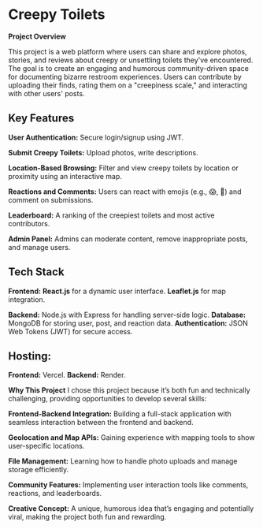 # Creepy Toilets

**Project Overview**

This project is a web platform where users can share and explore photos, stories, and reviews about creepy or unsettling toilets they've encountered. The goal is to create an engaging and humorous community-driven space for documenting bizarre restroom experiences. Users can contribute by uploading their finds, rating them on a "creepiness scale," and interacting with other users' posts.

## Key Features
**User Authentication:**
Secure login/signup using JWT.

**Submit Creepy Toilets:**
Upload photos, write descriptions.

**Location-Based Browsing:**
Filter and view creepy toilets by location or proximity using an interactive map.

**Reactions and Comments:**
Users can react with emojis (e.g., 😱, 🤢) and comment on submissions.

**Leaderboard:**
A ranking of the creepiest toilets and most active contributors.

**Admin Panel:**
Admins can moderate content, remove inappropriate posts, and manage users.

## Tech Stack

**Frontend:**
**React.js** for a dynamic user interface.
**Leaflet.js** for map integration.

**Backend:** Node.js with Express for handling server-side logic.
**Database:** MongoDB for storing user, post, and reaction data.
**Authentication:** JSON Web Tokens (JWT) for secure access.

## Hosting:

**Frontend:** Vercel.
**Backend:** Render.

**Why This Project**
I chose this project because it’s both fun and technically challenging, providing opportunities to develop several skills:

**Frontend-Backend Integration:**
Building a full-stack application with seamless interaction between the frontend and backend.

**Geolocation and Map APIs:**
Gaining experience with mapping tools to show user-specific locations.

**File Management:**
Learning how to handle photo uploads and manage storage efficiently.

**Community Features:**
Implementing user interaction tools like comments, reactions, and leaderboards.

**Creative Concept:**
A unique, humorous idea that’s engaging and potentially viral, making the project both fun and rewarding.
